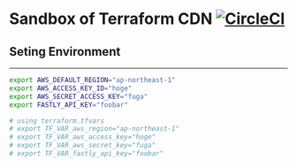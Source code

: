 Sandbox of Terraform CDN [![CircleCI][circle-badge]][circle-url]
========================================

## Seting Environment
----------------------------------------

```bash
export AWS_DEFAULT_REGION="ap-northeast-1"
export AWS_ACCESS_KEY_ID="hoge"
export AWS_SECRET_ACCESS_KEY="fuga"
export FASTLY_API_KEY="foobar"

# using terraform.tfvars
# export TF_VAR_aws_region="ap-northeast-1"
# export TF_VAR_aws_access_key="hoge"
# export TF_VAR_aws_secret_key="fuga"
# export TF_VAR_fastly_api_key="foobar"
```

[circle-badge]: https://circleci.com/gh/namikingsoft/terraform-cdn-sandbox/tree/master.svg?style=svg
[circle-url]: https://circleci.com/gh/namikingsoft/terraform-cdn-sandbox/tree/master
